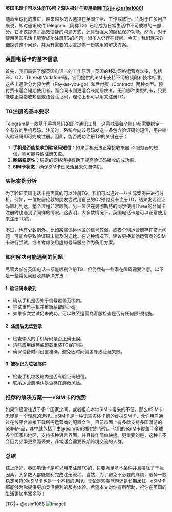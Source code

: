 **英国电话卡可以注册TG吗？深入探讨与实用指南[[TG💪+ @esim1088](https://t.me/s/esim1088)]**

随着全球化的推进，越来越多的人选择在英国生活、工作或旅行。而对于许多用户来说，即时通讯软件Telegram（简称TG）已经成为日常生活中不可或缺的一部分。它不仅提供了高效便捷的沟通方式，还具备强大的隐私保护功能。然而，对于使用英国电话卡能否成功注册TG的问题，很多人仍存在疑问。今天，我们就来详细探讨这个问题，并为有需要的朋友提供一份实用的解决方案。

### 英国电话卡的基本信息

首先，我们需要了解英国电话卡的工作原理。英国的移动网络运营商众多，包括EE、O2、Three和Vodafone等，它们提供的SIM卡支持不同的频段和技术标准。这些卡通常分为预付费（Pay-as-you-go）和后付费（Contract）两种类型。预付费卡适合短期使用者，而合同卡则更适合长期居住者。无论哪种类型的卡，只要能够正常接收短信或语音验证码，理论上都可以用来注册TG。

### TG注册的基本要求

Telegram是一款基于手机号码的即时通讯工具，这意味着每个账户都需要绑定一个有效的手机号码。注册时，系统会向该号码发送一条包含验证码的短信，用户输入验证码即可完成注册。因此，能否成功注册TG的关键在于：

1. **手机是否能接收到验证码短信**：如果手机无法正常接收来自TG服务器的短信，则可能导致注册失败。
2. **网络稳定性**：稳定的网络连接有助于提高验证码接收的成功率。
3. **SIM卡状态**：确保SIM卡已激活且未欠费停机。

### 实际案例分析

为了验证英国电话卡是否真的可以注册TG，我们可以通过一些实际案例来进行分析。例如，一位旅居伦敦的朋友尝试用自己的O2预付费卡注册TG，结果发现验证码顺利到达，整个过程非常顺畅。另一位住在曼彻斯特的同学使用Three的合同卡注册时也遇到了同样的情况。这表明，大多数情况下，英国电话卡是可以正常使用来注册TG的。

不过，也有少数例外。比如某些偏远地区的信号较弱，或者个别运营商存在技术问题，可能会导致验证码未能及时送达。在这种情况下，建议更换其他运营商的SIM卡进行尝试，或者考虑使用虚拟号码服务作为备用方案。

### 如何解决可能遇到的问题

尽管大部分英国电话卡都能顺利注册TG，但仍然有一些潜在障碍需要注意。以下是一些常见问题及其解决方法：

#### 1. 验证码未收到
- 确认手机是否处于信号覆盖范围内。
- 尝试重启手机并重新获取验证码。
- 如果多次尝试仍未成功，可以联系运营商客服检查是否有任何限制措施。

#### 2. 注册后无法登录
- 检查输入的手机号码是否正确无误。
- 清除应用缓存或卸载重装TG客户端。
- 确保设备时间设置准确，避免因时间偏差导致验证失败。

#### 3. 被标记为垃圾邮件
- 检查手机垃圾箱内是否有验证码短信。
- 联系运营商确认是否存在屏蔽风险。

### 推荐的解决方案——eSIM卡的优势

如果你经常往返于多个国家之间，或者担心本地SIM卡带来的不便，那么eSIM卡无疑是一个理想的选择。eSIM卡是一种无需实体卡槽的虚拟SIM卡，允许用户通过在线平台直接下载所需运营商的配置文件。目前市面上有多款支持多国漫游的eSIM产品，其中就包括了由@esim1088提供的服务。他们的eSIM卡覆盖了全球多个国家和地区，支持多种语言界面，并且操作简单快捷。更重要的是，这种卡不会因为频繁更换而丢失，非常适合需要长期跨境交流的人群。

### 总结

综上所述，英国电话卡是可以用来注册TG的，只要满足基本条件并且排除了干扰因素，大多数人都能顺利完成注册流程。当然，为了避免不必要的麻烦，选择一款稳定可靠的eSIM卡也是一个不错的选择。无论是短期旅游还是长期居住，eSIM卡都能够为你提供更加灵活便利的服务体验。希望本文对你有所帮助，祝你在英国的生活更加丰富多彩！

[[TG💪+ @esim1088](https://t.me/s/esim1088) ![Image](https://i.postimg.cc/4NQfJmqS/Snipaste-2025-05-13-00-14-12.png)]